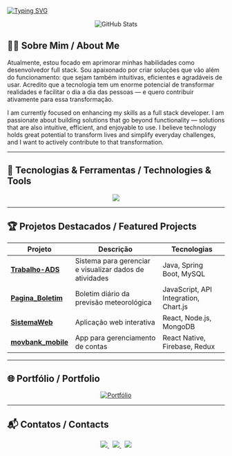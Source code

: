 [![Typing SVG](https://readme-typing-svg.demolab.com?font=Roboto+Mono&weight=500&size=28&pause=1000&color=0EA5E9&center=true&width=1000&lines=%3CResky220504%2F%3E;Full+Stack+Developer;Technology+Enthusiast)](https://git.io/typing-svg)

<div align="center">
  <img src="https://github-readme-stats.vercel.app/api?username=Resky220504&show_icons=true&theme=vision-friendly-dark&count_private=true" alt="GitHub Stats" />
</div>

## 🧑‍💻 Sobre Mim / About Me

Atualmente, estou focado em aprimorar minhas habilidades como desenvolvedor full stack. Sou apaixonado por criar soluções que vão além do funcionamento: que sejam também intuitivas, eficientes e agradáveis de usar. Acredito que a tecnologia tem um enorme potencial de transformar realidades e facilitar o dia a dia das pessoas — e quero contribuir ativamente para essa transformação.

I am currently focused on enhancing my skills as a full stack developer. I am passionate about building solutions that go beyond functionality — solutions that are also intuitive, efficient, and enjoyable to use. I believe technology holds great potential to transform lives and simplify everyday challenges, and I want to actively contribute to that transformation.

---

## 🚀 Tecnologias & Ferramentas / Technologies & Tools

<div align="center">
  <img src="https://skillicons.dev/icons?i=html,css,js,nextjs,java,py,figma,vscode"/>
</div>

---

## 🏆 Projetos Destacados / Featured Projects

| Projeto | Descrição | Tecnologias |
|---------|-----------|-------------|
| **[Trabalho-ADS](https://github.com/Resky220504/Trabalho-ADS)** | Sistema para gerenciar e visualizar dados de atividades | Java, Spring Boot, MySQL |
| **[Pagina_Boletim](https://github.com/Resky220504/Pagina_Boletim)** | Boletim diário da previsão meteorológica | JavaScript, API Integration, Chart.js |
| **[SistemaWeb](https://github.com/Resky220504/SistemaWeb)** | Aplicação web interativa | React, Node.js, MongoDB |
| **[movbank_mobile](https://github.com/Resky220504/movbank_mobile)** | App para gerenciamento de contas | React Native, Firebase, Redux |

---

## 🌐 Portfólio / Portfolio

<p align="center">
  <a href="https://resky220504-portfolio.vercel.app" target="_blank">
     <img src="https://img.shields.io/badge/Acessar%20Portf%C3%B3lio-%231F1F1F?style=for-the-badge&logo=vercel&logoColor=white" alt="Portfólio" />
  </a>
</p>

---

## 📬 Contatos / Contacts

<p align="center">
  <a href="https://www.linkedin.com/in/felipe-resky-4a770226a/" target="_blank">
    <img src="https://img.shields.io/badge/LinkedIn-0A66C2?style=for-the-badge&logo=linkedin&logoColor=white" />
  </a>
  &nbsp;
  <a href="mailto:feliperesky2004@gmail.com">
    <img src="https://img.shields.io/badge/E--mail-D14836?style=for-the-badge&logo=gmail&logoColor=white" />
  </a>
  &nbsp;
  <a href="https://github.com/Resky220504" target="_blank">
    <img src="https://img.shields.io/badge/GitHub-181717?style=for-the-badge&logo=github&logoColor=white" />
  </a>
</p>
